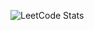 ![LeetCode Stats](https://leetcard.jacoblin.cool/Soumyajeet916?theme=forest&font=Noto%20Sans%20Inscriptional%20Parthian&ext=activity)
